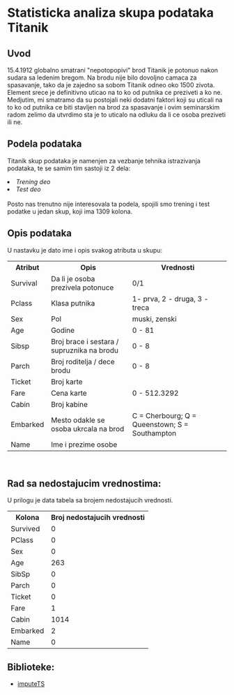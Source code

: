 # Statisticka analiza skupa podataka Titanik

## Uvod

15.4.1912 globalno smatrani "nepotopopivi" brod Titanik je potonuo nakon sudara sa ledenim bregom. Na brodu nije bilo dovoljno camaca za spasavanje, tako da je zajedno sa sobom Titanik odneo oko 1500 zivota. <br>
Element srece je definitivno uticao na to ko od putnika ce preziveti a ko ne. <br>
Medjutim, mi smatramo da su postojali neki dodatni faktori koji su uticali na to ko od putnika ce biti stavljen na brod za spasavanje i ovim seminarskim radom zelimo da utvrdimo sta je to uticalo na odluku da li ce osoba preziveti ili ne. 

## Podela podataka
Titanik skup podataka je namenjen za vezbanje tehnika istrazivanja podataka, te se samim tim sastoji iz 2 dela:
<li><i>Trening deo</i></li>
<li><i>Test deo</i></li>
<br>
Posto nas trenutno nije interesovala ta podela, spojili smo trening i test podatke u jedan skup, koji ima 1309 kolona.

## Opis podataka
U nastavku je dato ime i opis svakog atributa u skupu:

<table>
  <tr>
    <th>Atribut</th>
    <th>Opis</th> 
    <th>Vrednosti</th>
  </tr>
  <tr>
    <td>Survival</td>
    <td>Da li je osoba prezivela potonuce</td>
    <td>0/1</td>
  </tr>
  <tr>
    <td>Pclass</td>
    <td>Klasa putnika</td>
    <td>1- prva, 2 - druga, 3 - treca</td>
  </tr>
  <tr>
    <td>Sex</td>
    <td>Pol</td>
    <td>muski, zenski</td>
  </tr>
  <tr>
    <td>Age</td>
    <td>Godine</td>
    <td>0 - 81</td>
  </tr>
  <tr>
    <td>Sibsp</td>
    <td>Broj brace i sestara / supruznika na brodu</td>
    <td>0 - 8</td>
  </tr>
  <tr>
    <td>Parch</td>
    <td>Broj roditelja / dece brodu</td>
    <td>0 - 8</td>
  </tr>
  <tr>
    <td>Ticket</td>
    <td>Broj karte</td>
    <td></td>
  </tr>
  <tr>
    <td>Fare</td>
    <td>Cena karte</td>
    <td>0 - 512.3292</td>
  </tr>
  <tr>
    <td>Cabin</td>
    <td>Broj kabine</td>
    <td></td>
  </tr>
  <tr>
    <td>Embarked</td>
    <td>Mesto odakle se osoba ukrcala na brod</td>
    <td>C = Cherbourg; Q = Queenstown; S = Southampton</td>
  </tr>
  <tr>
    <td>Name</td>
    <td>Ime i prezime osobe</td>
    <td></td>
  </tr>  
</table>

<br>

## Rad sa nedostajucim vrednostima: 
U prilogu je data tabela sa brojem nedostajucih vrednosti.
<table>
  <tr>
    <th>Kolona</th>
    <th>Broj nedostajucih vrednosti</th> 
  </tr>
  <tr>
    <td>Survived</td>
    <td>0</td> 
  </tr>
  <tr>
    <td>PClass</td>
    <td>0</td> 
  </tr>
  <tr>
    <td>Sex</td>
    <td>0</td> 
  </tr>
  <tr>
    <td>Age</td>
    <td>263</td> 
  </tr>
  <tr>
    <td>SibSp</td>
    <td>0</td> 
  </tr>
  <tr>
    <td>Parch</td>
    <td>0</td> 
  </tr>
  <tr>
    <td>Ticket</td>
    <td>0</td> 
  </tr>
  <tr>
    <td>Fare</td>
    <td>1</td> 
  </tr>
  <tr>
    <td>Cabin</td>
    <td>1014</td> 
  </tr>
  <tr>
    <td>Embarked</td>
    <td>2</td> 
  </tr>
  <tr>
    <td>Name</td>
    <td>0</td> 
  </tr>
</table>


## Biblioteke:
- [imputeTS](https://github.com/SteffenMoritz/imputeTS)
